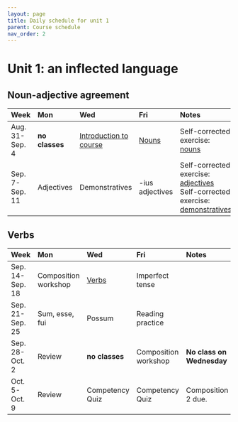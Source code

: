 ```yaml
---
layout: page
title: Daily schedule for unit 1
parent: Course schedule
nav_order: 2
---
```



# Unit 1: an inflected language



## Noun-adjective agreement

| Week | Mon     |  Wed     |  Fri     | Notes |
| :------------- | :------------- |:------------- | :-------------| :-------------|
|Aug. 31-Sep. 4 | **no classes** | [Introduction to course](../../../assignments/intro/)| [Nouns](../../../assignments/nouns/) |     Self-corrected exercise: [nouns](../../../assignments/nouns/exercise/) |
|Sep. 7-Sep. 11 | Adjectives | Demonstratives| -ius adjectives |     Self-corrected exercise: [adjectives](../../../assignments/adjectives/exercise) Self-corrected exercise: [demonstratives](../../../assignments/adjectives-ius/exercise/) |


## Verbs

| Week | Mon     |  Wed     |  Fri     | Notes |
| :------------- | :------------- |:------------- | :-------------| :-------------|
|Sep. 14-Sep. 18 | Composition workshop | [Verbs](../../../assignments/verbs/)| Imperfect tense |      |
|Sep. 21-Sep. 25 | Sum, esse, fui | Possum| Reading practice |      |
|Sep. 28-Oct. 2 | Review | **no classes**| Composition workshop |   **No class on Wednesday**   |
|Oct. 5-Oct. 9 | Review | Competency Quiz| Competency Quiz |     Composition 2 due. |

